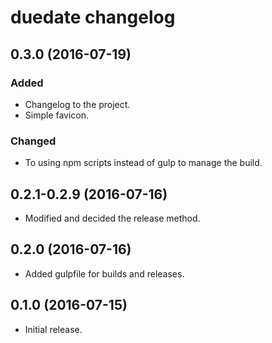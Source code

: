 # duedate changelog

## 0.3.0 (2016-07-19)
### Added
- Changelog to the project.
- Simple favicon.
### Changed
- To using npm scripts instead of gulp to manage the build.

## 0.2.1-0.2.9 (2016-07-16)
- Modified and decided the release method.

## 0.2.0 (2016-07-16)
- Added gulpfile for builds and releases.

## 0.1.0 (2016-07-15)
- Initial release.
